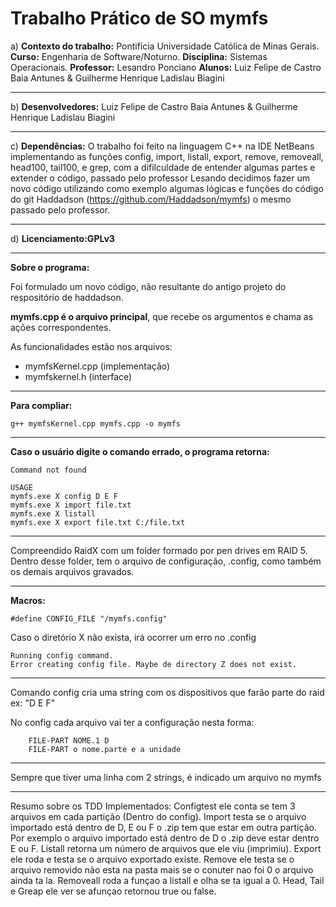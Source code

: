 # Trabalho Prático de SO mymfs 

a) **Contexto do trabalho:** Pontifícia Universidade Católica de Minas Gerais. 
**Curso:** Engenharia de Software/Noturno. 
**Disciplina:** Sistemas Operacionais. **Professor:** Lesandro Ponciano 
**Alunos:** Luiz Felipe de Castro Baia Antunes & Guilherme Henrique Ladislau Biagini

---------------------------------------------------------------------------------------------------------------------------------

b) **Desenvolvedores:** Luiz Felipe de Castro Baia Antunes & Guilherme Henrique Ladislau Biagini

---------------------------------------------------------------------------------------------------------------------------------

c) **Dependências:** O  trabalho foi feito na linguagem C++ na IDE NetBeans implementando as funções config, import, listall, export, remove, removeall, head100, tail100, e grep, com a difilculdade de entender algumas partes e extender o código, passado pelo professor Lesando decidimos fazer um novo código utilizando como exemplo algumas lógicas e funções do código do git Haddadson (https://github.com/Haddadson/mymfs) o mesmo passado pelo professor.

---------------------------------------------------------------------------------------------------------------------------------

d) **Licenciamento:GPLv3**

---------------------------------------------------------------------------------------------------------------------------------

**Sobre o programa:**

Foi formulado um novo código, não resultante do antigo projeto do respositório de haddadson.

**mymfs.cpp é o arquivo principal**, que recebe os argumentos e chama as ações correspondentes.

As funcionalidades estão nos arquivos:
*  mymfsKernel.cpp (implementação) 
*  mymfskernel.h (interface)

--------------------------------------------------------------------------------------------------------------------------------------

**Para compliar:**

```g++ mymfsKernel.cpp mymfs.cpp -o mymfs```

--------------------------------------------------------------------------------------------------------------------------------------

**Caso o usuário digite o comando errado, o programa retorna:**  
```
Command not found

USAGE
mymfs.exe X config D E F
mymfs.exe X import file.txt
mymfs.exe X listall
mymfs.exe X export file.txt C:/file.txt
```
-----------------------------------------------------------------------------------------------------------------------------------

Compreendido RaidX com um folder formado por pen drives em RAID 5. Dentro desse folder, tem o arquivo de configuração, .config, como também os demais arquivos gravados.

---------------------------------------------------------------------------------------------------------------------------------------

**Macros:**

```#define CONFIG_FILE "/mymfs.config"```

Caso o diretório X não exista, irá ocorrer um erro no .config
```./mymfs Z config D E F
Running config command.
Error creating config file. Maybe de directory Z does not exist.
```
-----------------------------------------------------------------------------------------------------------------------------------
Comando config cria uma string com os dispositivos que farão parte do raid ex:
"D E F"

No config cada arquivo vai ter a configuração nesta forma:

``` FILE NOME
    FILE-PART NOME.1 D
    FILE-PART o nome.parte e a unidade
```

-------------------------------------------------------------------------------------------------------------------------------------

Sempre que tiver uma linha com 2 strings, é indicado um arquivo no mymfs

-------------------------------------------------------------------------------------------------------------------------------------

Resumo sobre os TDD Implementados:
Configtest ele conta se tem 3 arquivos em cada partição (Dentro do config).
Import testa se o arquivo importado está dentro de D, E ou F o .zip tem que estar em outra partição. Por exemplo o arquivo importado está dentro de D o .zip deve estar dentro E ou F.
Listall retorna um número de arquivos que ele viu (imprimiu).
Export ele roda e testa se o arquivo exportado existe.
Remove ele testa se o arquivo removido não esta na pasta mais se o conuter nao foi 0 o arquivo ainda ta la.
Removeall roda a funçao a listall e olha se ta igual a 0.
Head, Tail e Greap ele ver se afunçao retornou true ou false.

